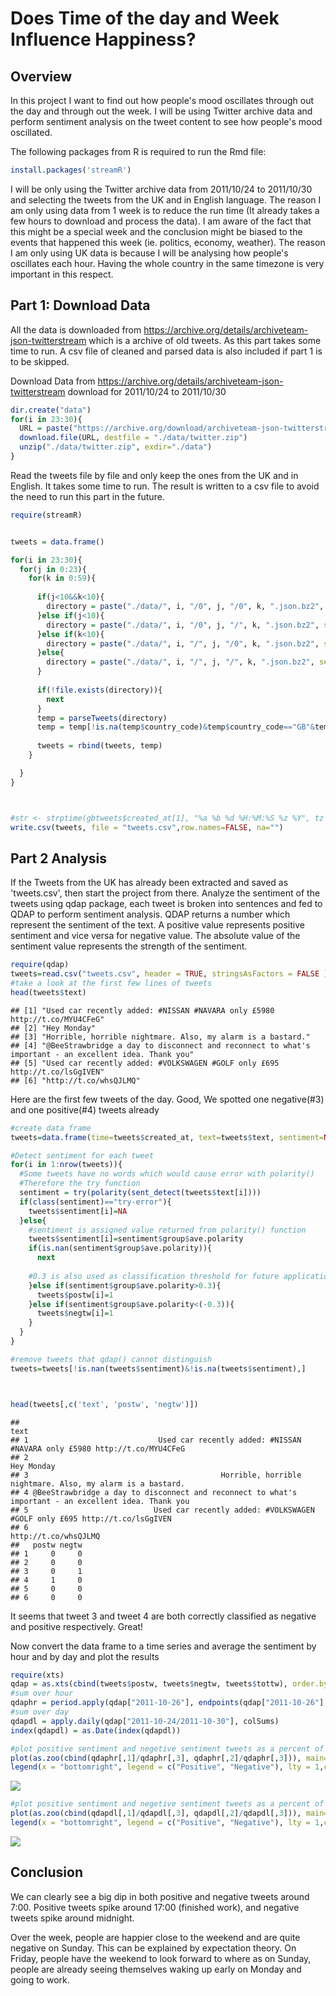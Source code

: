 Does Time of the day and Week Influence Happiness?
================

Overview
--------

In this project I want to find out how people's mood oscillates through out the day and through out the week. I will be using Twitter archive data and perform sentiment analysis on the tweet content to see how people's mood oscillated.

The following packages from R is required to run the Rmd file:

``` r
install.packages('streamR')
```

I will be only using the Twitter archive data from 2011/10/24 to 2011/10/30 and selecting the tweets from the UK and in English language. The reason I am only using data from 1 week is to reduce the run time (It already takes a few hours to download and process the data). I am aware of the fact that this might be a special week and the conclusion might be biased to the events that happened this week (ie. politics, economy, weather). The reason I am only using UK data is because I will be analysing how people's oscillates each hour. Having the whole country in the same timezone is very important in this respect.

Part 1: Download Data
---------------------

All the data is downloaded from <https://archive.org/details/archiveteam-json-twitterstream> which is a archive of old tweets. As this part takes some time to run. A csv file of cleaned and parsed data is also included if part 1 is to be skipped.

Download Data from <https://archive.org/details/archiveteam-json-twitterstream> download for 2011/10/24 to 2011/10/30

``` r
dir.create("data")
for(i in 23:30){
  URL = paste("https://archive.org/download/archiveteam-json-twitterstream/twitter-stream-2011-10-",i,".zip", sep="")
  download.file(URL, destfile = "./data/twitter.zip")
  unzip("./data/twitter.zip", exdir="./data")
}
```

Read the tweets file by file and only keep the ones from the UK and in English. It takes some time to run. The result is written to a csv file to avoid the need to run this part in the future.

``` r
require(streamR)


tweets = data.frame()

for(i in 23:30){
  for(j in 0:23){
    for(k in 0:59){
      
      if(j<10&&k<10){
        directory = paste("./data/", i, "/0", j, "/0", k, ".json.bz2", sep="")
      }else if(j<10){
        directory = paste("./data/", i, "/0", j, "/", k, ".json.bz2", sep="")
      }else if(k<10){
        directory = paste("./data/", i, "/", j, "/0", k, ".json.bz2", sep="")
      }else{
        directory = paste("./data/", i, "/", j, "/", k, ".json.bz2", sep="")
      }
      
      if(!file.exists(directory)){
        next
      }
      temp = parseTweets(directory)
      temp = temp[!is.na(temp$country_code)&temp$country_code=="GB"&temp$user_lang=="en",]
      
      tweets = rbind(tweets, temp)
    }

  }
}



#str <- strptime(gbtweets$created_at[1], "%a %b %d %H:%M:%S %z %Y", tz = "UTC")
write.csv(tweets, file = "tweets.csv",row.names=FALSE, na="")
```

Part 2 Analysis
---------------

If the Tweets from the UK has already been extracted and saved as 'tweets.csv', then start the project from there. Analyze the sentiment of the tweets using qdap package, each tweet is broken into sentences and fed to QDAP to perform sentiment analysis. QDAP returns a number which represent the sentiment of the text. A positive value represents positive sentiment and vice versa for negative value. The absolute value of the sentiment value represents the strength of the sentiment.

``` r
require(qdap)
tweets=read.csv("tweets.csv", header = TRUE, stringsAsFactors = FALSE )
#take a look at the first few lines of tweets
head(tweets$text)
```

    ## [1] "Used car recently added: #NISSAN #NAVARA only £5980 http://t.co/MYU4CFeG"                            
    ## [2] "Hey Monday"                                                                                          
    ## [3] "Horrible, horrible nightmare. Also, my alarm is a bastard."                                          
    ## [4] "@BeeStrawbridge a day to disconnect and reconnect to what's important - an excellent idea. Thank you"
    ## [5] "Used car recently added: #VOLKSWAGEN #GOLF only £695 http://t.co/lsGgIVEN"                           
    ## [6] "http://t.co/whsQJLMQ"

Here are the first few tweets of the day. Good, We spotted one negative(\#3) and one positive(\#4) tweets already

``` r
#create data frame
tweets=data.frame(time=tweets$created_at, text=tweets$text, sentiment=NA, postw=0, negtw=0, tottw=1)

#Detect sentiment for each tweet
for(i in 1:nrow(tweets)){
  #Some tweets have no words which would cause error with polarity()
  #Therefore the try function
  sentiment = try(polarity(sent_detect(tweets$text[i])))
  if(class(sentiment)=="try-error"){
    tweets$sentiment[i]=NA
  }else{
    #sentiment is assigned value returned from polarity() function
    tweets$sentiment[i]=sentiment$group$ave.polarity
    if(is.nan(sentiment$group$ave.polarity)){
      next
      
    #0.3 is also used as classification threshold for future applications
    }else if(sentiment$group$ave.polarity>0.3){
      tweets$postw[i]=1
    }else if(sentiment$group$ave.polarity<(-0.3)){
      tweets$negtw[i]=1
    }
  }
}

#remove tweets that qdap() cannot distinguish
tweets=tweets[!is.nan(tweets$sentiment)&!is.na(tweets$sentiment),]



head(tweets[,c('text', 'postw', 'negtw')])
```

    ##                                                                                                   text
    ## 1                             Used car recently added: #NISSAN #NAVARA only £5980 http://t.co/MYU4CFeG
    ## 2                                                                                           Hey Monday
    ## 3                                           Horrible, horrible nightmare. Also, my alarm is a bastard.
    ## 4 @BeeStrawbridge a day to disconnect and reconnect to what's important - an excellent idea. Thank you
    ## 5                            Used car recently added: #VOLKSWAGEN #GOLF only £695 http://t.co/lsGgIVEN
    ## 6                                                                                 http://t.co/whsQJLMQ
    ##   postw negtw
    ## 1     0     0
    ## 2     0     0
    ## 3     0     1
    ## 4     1     0
    ## 5     0     0
    ## 6     0     0

It seems that tweet 3 and tweet 4 are both correctly classified as negative and positive respectively. Great!

Now convert the data frame to a time series and average the sentiment by hour and by day and plot the results

``` r
require(xts)
qdap = as.xts(cbind(tweets$postw, tweets$negtw, tweets$tottw), order.by=strptime(tweets$time, "%a %b %d %H:%M:%S %z %Y", tz = "UTC"))
#sum over hour
qdaphr = period.apply(qdap["2011-10-26"], endpoints(qdap["2011-10-26"], "hours", 2), colSums)
#sum over day
qdapdl = apply.daily(qdap["2011-10-24/2011-10-30"], colSums)
index(qdapdl) = as.Date(index(qdapdl))

#plot positive sentiment and negetive sentiment tweets as a percent of total tweets over a day
plot(as.zoo(cbind(qdaphr[,1]/qdaphr[,3], qdaphr[,2]/qdaphr[,3])), main="Hourly Twitter Sentiment", col=c("red", "blue") ,ylab=c("positive", "negative"),ylim=c(0, 0.15))
legend(x = "bottomright", legend = c("Positive", "Negative"), lty = 1,col = c("red", "blue"))
```

![](Twitter_sentiment_Analysis_files/figure-markdown_github-ascii_identifiers/unnamed-chunk-6-1.png)

``` r
#plot positive sentiment and negetive sentiment tweets as a percent of total tweets over a week
plot(as.zoo(cbind(qdapdl[,1]/qdapdl[,3], qdapdl[,2]/qdapdl[,3])), main="Daily Twitter Sentiment", col=c("red", "blue") ,ylab=c("positive", "negative") )
legend(x = "bottomright", legend = c("Positive", "Negative"), lty = 1,col = c("red", "blue"))
```

![](Twitter_sentiment_Analysis_files/figure-markdown_github-ascii_identifiers/unnamed-chunk-6-2.png)

Conclusion
----------

We can clearly see a big dip in both positive and negative tweets around 7:00. Positive tweets spike around 17:00 (finished work), and negative tweets spike around midnight.

Over the week, people are happier close to the weekend and are quite negative on Sunday. This can be explained by expectation theory. On Friday, people have the weekend to look forward to where as on Sunday, people are already seeing themselves waking up early on Monday and going to work.
